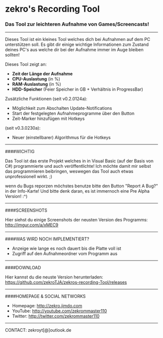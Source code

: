 # zekro's Recording Tool
### Das Tool zur leichteren Aufnahme von Games/Screencasts!
---
Dieses Tool ist ein kleines Tool welches dich bei Aufnahmen auf dem PC unterstützen soll. Es gibt dir einige wichtige Informationen zum Zustand deines PC's aus welche dir bei der Aufnahme immer im Auge bleiben sollten!

Dieses Tool zeigt an:
- **Zeit der Länge der Aufnahme**
- **CPU-Auslastung** (in %)
- **RAM-Auslastung** (in %)
- **HDD-Speicher** (Feier Speicher in GB + Verhältnis in ProgressBar)

Zusätzliche Funktionen (seit v0.2.0124a):
- Möglichkeit zum Abschalten Update-Notifications
- Start der festgelegten Aufnahmeprogramme über den Button
- Zeit-Marker hinzufügen mit Hotkeys

(seit v0.3.0230a):
- Neuer (einstellbarer) Algorithmus für die Hotkeys

---

####WICHTIG

Das Tool ist das erste Projekt welches in in Visual Basic (auf der Basis von C#) programmierte und auch veröffentlichte! Ich möchte damit mir selbst das programmieren beibringen, weswegen das Tool auch etwas unprofessionell wirkt. ;)

wenn du Bugs reporzen möchstes benutze bitte den Button "Report A Bug?" in der Info-Karte! Und bitte denk daran, es ist immernoch eine Pre Alpha Version! :^)

---

####SCREENSHOTS

Hier siehst du einige Screenshots der neusten Version des Programms: http://imgur.com/a/xMEC9

---

####WAS WIRD NOCH IMPLEMENTIERT?

- Anzeige wie lange es noch dauert bis die Platte voll ist
- Zugriff auf den Aufnahmeordner vom Programm aus

---

####DOWNLOAD

Hier kannst du die neuste Version herunterladen: https://github.com/zekroTJA/zekros-recording-Tool/releases

---

####HOMEPAGE & SOCIAL NETWORKS

- Homepage: http://zekro.jimdo.com
- YouTube: http://youtube.com/zekrommaster110
- Twitter: http://twitter.com/zekrommaster110

---

CONTACT: zekroyt[@]outlook.de
